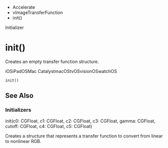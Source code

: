 

- Accelerate
- vImageTransferFunction
-  init() 

Initializer

# init()

Creates an empty transfer function structure.

iOSiPadOSMac CatalystmacOStvOSvisionOSwatchOS

``` source
init()
```

## See Also

### Initializers

init(c0: CGFloat, c1: CGFloat, c2: CGFloat, c3: CGFloat, gamma: CGFloat, cutoff: CGFloat, c4: CGFloat, c5: CGFloat)

Creates a structure that represents a transfer function to convert from linear to nonlinear RGB.

